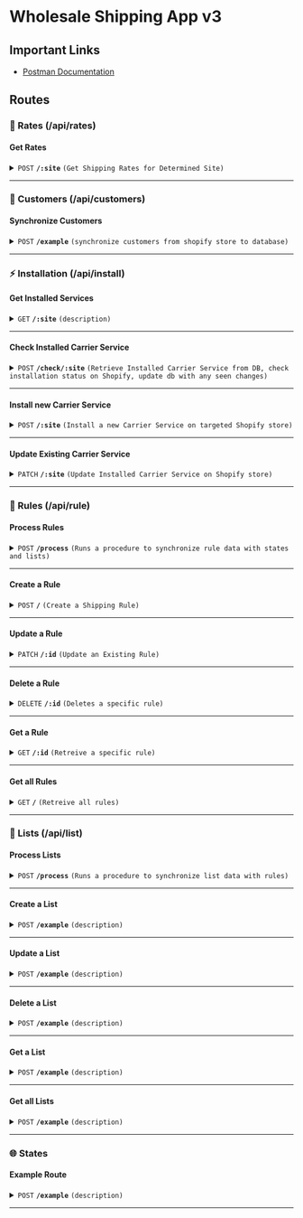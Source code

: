 # Wholesale Shipping App v3

## Important Links

- [Postman Documentation](https://mionebrands.postman.co/workspace/Shopify-Integrations~19c14e98-c0e9-42fb-8313-8f63746b629d/collection/12585826-29556f7e-85bd-4827-9d83-b49d2a5dc847?action=share&creator=12585826)

## Routes

### 🚚 Rates (/api/rates)

#### Get Rates

<details>
 <summary><code>POST</code> <code><b>/:site</b></code> <code>(Get Shipping Rates for Determined Site)</code></summary>

##### Parameters

> | name | type | data type             | description |
> | ---- | ---- | --------------------- | ----------- |
> | rate | body | object (JSON or YAML) | N/A         |

**Example Rate Request:**

```json
{
  "rate": {
    "origin": {
      "country": "US",
      "postal_code": "85008",
      "province": "AZ",
      "city": "Phoenix",
      "name": null,
      "address1": "4908 E Mcdowell Rd",
      "address2": "Suite 100",
      "address3": null,
      "latitude": 33.4667751,
      "longitude": -111.9758635,
      "phone": null,
      "fax": null,
      "email": null,
      "address_type": null,
      "company_name": "mipodwholesale-avalara"
    },
    "destination": {
      "country": "US",
      "postal_code": "85008",
      "province": "AZ",
      "city": "Phoenix",
      "name": "Dylan Walters",
      "address1": "4908 East McDowell Road",
      "address2": null,
      "address3": null,
      "latitude": 33.466806,
      "longitude": -111.9758276,
      "phone": "4802524808",
      "fax": null,
      "email": null,
      "address_type": null,
      "company_name": null
    },
    "items": [
      {
        "name": "Aloe Grape Orion Bar 7500 - Wholesale A / 50mg / 10 Pack",
        "sku": "53364-10",
        "quantity": 9,
        "grams": 850,
        "price": 8000,
        "vendor": "Lost Vape",
        "requires_shipping": true,
        "taxable": true,
        "fulfillment_service": "manual",
        "properties": {},
        "product_id": 8052175536296,
        "variant_id": 45793663484072
      }
    ],
    "currency": "USD",
    "locale": "en-US"
  }
}
```

##### Responses

> | http code | content-type              | response                                 |
> | --------- | ------------------------- | ---------------------------------------- |
> | `200`     | `application/json`        | `{rates: []}`                            |
> | `400`     | `application/json`        | `{"code":"400","message":"Bad Request"}` |
> | `405`     | `text/html;charset=utf-8` | None                                     |

**Example Response with Rates**

```json

```

##### Example cURL

> ```javascript
>  curl -X POST -H "Content-Type: application/json" --data @post.json http://localhost:7000/api/rates/:site
> ```

</details>

---

### 👥 Customers (/api/customers)

#### Synchronize Customers

<details>
 <summary><code>POST</code> <code><b>/example</b></code> <code>(synchronize customers from shopify store to database)</code></summary>

##### Parameters

> | name | type       | data type | description |
> | ---- | ---------- | --------- | ----------- |
> | site | Parameters | string    | "B2B"       |

##### Responses

> | http code | content-type              | response                                                  |
> | --------- | ------------------------- | --------------------------------------------------------- |
> | `200`     | `application/json`        | `{message: "Request Received to synchronize customers."}` |
> | `400`     | `application/json`        | `{"code":"400","message":"Bad Request"}`                  |
> | `405`     | `text/html;charset=utf-8` | None                                                      |

##### Example cURL

> ```javascript
>  curl -X POST -H "Content-Type: application/json" --data @post.json http://localhost:7000/api/customers/synchronize/:site
> ```

</details>

---

### ⚡ Installation (/api/install)

#### Get Installed Services

<details>
 <summary><code>GET</code> <code><b>/:site</b></code> <code>(description)</code></summary>

##### Parameters

> | name | type       | data type | description |
> | ---- | ---------- | --------- | ----------- |
> | site | Parameters | string    | N/A         |

##### Responses

> | http code | content-type              | response                                 |
> | --------- | ------------------------- | ---------------------------------------- |
> | `200`     | `application/json`        | `[carrier services]`                     |
> | `400`     | `application/json`        | `{"code":"400","message":"Bad Request"}` |
> | `405`     | `text/html;charset=utf-8` | None                                     |

**Example Response:**

```json
[
  {
    "id": "gid://shopify/DeliveryCarrierService/71360512168",
    "name": "Mi-One Brands Shipping Rates",
    "callbackUrl": "https://example.com/api/rates/SBX",
    "active": true,
    "supportsServiceDiscovery": true
  }
]
```

##### Example cURL

> ```javascript
>  curl -X POST -H "Content-Type: application/json" --data @post.json http://localhost:7000/
> ```

</details>

---

#### Check Installed Carrier Service

<details>
 <summary><code>POST</code> <code><b>/check/:site</b></code> <code>(Retrieve Installed Carrier Service from DB, check installation status on Shopify, update db with any seen changes)</code></summary>

##### Parameters

> | name | type       | data type | description |
> | ---- | ---------- | --------- | ----------- |
> | site | Parameters | string    | "B2B"       |

##### Responses

> | http code | content-type              | response                                 |
> | --------- | ------------------------- | ---------------------------------------- |
> | `200`     | `application/json`        | `{carrier_service}`                      |
> | `400`     | `application/json`        | `{"code":"400","message":"Bad Request"}` |
> | `405`     | `text/html;charset=utf-8` | None                                     |

**Example Response:**

```json
{
  "_id": "683a0265689c96a0703500db",
  "name": "Mi-Pod Wholesale (SBX)",
  "code": "SBX",
  "my_shopify_url": "mipodwholesale-avalara",
  "createdAt": "2025-05-30T19:09:25.455Z",
  "updatedAt": "2025-05-30T20:50:15.338Z",
  "__v": 0,
  "active": true,
  "app_name": "Mi-One Brands Shipping Rates",
  "callbackUrl": "https://example.com/api/rates/SBX",
  "gid": "gid://shopify/DeliveryCarrierService/71360512168",
  "supportsServiceDiscovery": true
}
```

##### Example cURL

> ```javascript
>  curl -X POST -H "Content-Type: application/json" --data @post.json http://localhost:7000/
> ```

</details>

---

#### Install new Carrier Service

<details>
 <summary><code>POST</code> <code><b>/:site</b></code> <code>(Install a new Carrier Service on targeted Shopify store)</code></summary>

##### Parameters

> | name            | type       | data type     | description          |
> | --------------- | ---------- | ------------- | -------------------- |
> | site            | Parameters | string        | "B2B, SBX"           |
> | carrier_service | Body       | Object (JSON) | Carrier Service Body |

**Example `carrier_service`:**

```json
{
  "name": "Mi-Pod Shipping App",
  "callbackUrl": "https://example.com/api/rates",
  "active": true,
  "supportsServiceDiscovery": true
}
```

##### Responses

> | http code | content-type              | response                                 |
> | --------- | ------------------------- | ---------------------------------------- |
> | `200`     | `application/json`        | `{configured carrier_service}`           |
> | `400`     | `application/json`        | `{"code":"400","message":"Bad Request"}` |
> | `405`     | `text/html;charset=utf-8` | None                                     |

**Example Response:**

```json
{
  "_id": "683a0265689c96a0703500db",
  "name": "Mi-Pod Wholesale (SBX)",
  "code": "SBX",
  "my_shopify_url": "mipodwholesale-avalara",
  "createdAt": "2025-05-30T19:09:25.455Z",
  "updatedAt": "2025-05-30T20:50:15.338Z",
  "__v": 0,
  "active": true,
  "app_name": "Mi-One Brands Shipping Rates",
  "callbackUrl": "https://example.com/api/rates/SBX",
  "gid": "gid://shopify/DeliveryCarrierService/71360512168",
  "supportsServiceDiscovery": true
}
```

##### Example cURL

> ```javascript
>  curl -X POST -H "Content-Type: application/json" --data @post.json http://localhost:7000/
> ```

</details>

---

#### Update Existing Carrier Service

<details>
 <summary><code>PATCH</code> <code><b>/:site</b></code> <code>(Update Installed Carrier Service on Shopify store)</code></summary>

##### Parameters

> | name            | type       | data type     | description          |
> | --------------- | ---------- | ------------- | -------------------- |
> | site            | Parameters | string        | "B2B, SBX"           |
> | carrier_service | Body       | Object (JSON) | Carrier Service Body |

**Example `carrier_service`:**

```json
{
  "id": "gid://shopify/DeliveryCarrierService/71360512168",
  "name": "Mi-One Brands Shipping Rates",
  "callbackUrl": "https://example.com/api/rates/SBX",
  "active": true,
  "supportsServiceDiscovery": true
}
```

##### Responses

> | http code | content-type              | response                                 |
> | --------- | ------------------------- | ---------------------------------------- |
> | `200`     | `application/json`        | `{configured carrier_service}`           |
> | `400`     | `application/json`        | `{"code":"400","message":"Bad Request"}` |
> | `405`     | `text/html;charset=utf-8` | None                                     |

**Example Response:**

```json
{
  "_id": "683a0265689c96a0703500db",
  "name": "Mi-Pod Wholesale (SBX)",
  "code": "SBX",
  "my_shopify_url": "mipodwholesale-avalara",
  "createdAt": "2025-05-30T19:09:25.455Z",
  "updatedAt": "2025-05-30T20:50:15.338Z",
  "__v": 0,
  "active": true,
  "app_name": "Mi-One Brands Shipping Rates",
  "callbackUrl": "https://example.com/api/rates/SBX",
  "gid": "gid://shopify/DeliveryCarrierService/71360512168",
  "supportsServiceDiscovery": true
}
```

##### Example cURL

> ```javascript
>  curl -X POST -H "Content-Type: application/json" --data @post.json http://localhost:7000/
> ```

</details>

---

### 📄 Rules (/api/rule)

#### Process Rules

<details>
 <summary><code>POST</code> <code><b>/process</b></code> <code>(Runs a procedure to synchronize rule data with states and lists)</code></summary>

##### Parameters

> | name | type     | data type             | description |
> | ---- | -------- | --------------------- | ----------- |
> | None | required | object (JSON or YAML) | N/A         |

##### Responses

> | http code | content-type              | response                                         |
> | --------- | ------------------------- | ------------------------------------------------ |
> | `200`     | `application/json`        | `{message:"Request Received to Process Rules."}` |
> | `400`     | `application/json`        | `{"code":"400","message":"Bad Request"}`         |
> | `405`     | `text/html;charset=utf-8` | None                                             |

##### Example cURL

> ```javascript
>  curl -X POST -H "Content-Type: application/json" --data @post.json http://localhost:7000/api/rules/process
> ```

</details>

---

#### Create a Rule

<details>
 <summary><code>POST</code> <code><b>/</b></code> <code>(Create a Shipping Rule)</code></summary>

##### Parameters

> | name  | type | data type             | description                 |
> | ----- | ---- | --------------------- | --------------------------- |
> | input | body | object (JSON or YAML) | Input for new Shipping Rule |

**Example Input:**

```json
{
  "name": "Example Rule",
  "range": "state",
  "type": "Exemption",
  "states": [
    {
      "name": "Arizona",
      "code": "AZ"
    }
  ],
  "cities": [],
  "zipCodes": [],
  "lists": [
    {
      "id": "40b99c04-a8f4-4d26-a90c-319bb0d90d0c",
      "name": "Uncategorized Product List",
      "category": "Uncategorized"
    }
  ],
  "skus": []
}
```

##### Responses

> | http code | content-type              | response                                 |
> | --------- | ------------------------- | ---------------------------------------- |
> | `200`     | `application/json`        | `{created_rule}`                         |
> | `400`     | `application/json`        | `{"code":"400","message":"Bad Request"}` |
> | `405`     | `text/html;charset=utf-8` | None                                     |

**Example Response:**

```json
{
  "id": "f658f268-9aea-4dc8-8a5d-6288cfb1ee75",
  "name": "Example Rule",
  "range": "state",
  "type": "exemption",
  "targeted_areas": [],
  "states": [
    {
      "name": "Arizona",
      "code": "AZ",
      "_id": "683f5fd397dc0083344661d5"
    }
  ],
  "cities": [],
  "zipCodes": [],
  "lists": [
    {
      "id": "40b99c04-a8f4-4d26-a90c-319bb0d90d0c",
      "name": "Uncategorized Product List",
      "category": "Uncategorized",
      "_id": "683f5fd397dc0083344661d6"
    }
  ],
  "targeted_skus": [],
  "_id": "683f5fd397dc0083344661d4",
  "targeted_lists": [],
  "__v": 0
}
```

##### Example cURL

> ```javascript
>  curl -X POST -H "Content-Type: application/json" --data @post.json http://localhost:7000/api/rule
> ```

</details>

---

#### Update a Rule

<details>
 <summary><code>PATCH</code> <code><b>/:id</b></code> <code>(Update an Existing Rule)</code></summary>

##### Parameters

> | name  | type   | data type             | description                     |
> | ----- | ------ | --------------------- | ------------------------------- |
> | id    | params | object id             | id, not \_id (uuid)             |
> | input | body   | object (JSON or YAML) | Input for updated Shipping Rule |

##### Responses

> | http code | content-type              | response                                 |
> | --------- | ------------------------- | ---------------------------------------- |
> | `200`     | `application/json`        | `{updated rule}`     |
> | `400`     | `application/json`        | `{"code":"400","message":"Bad Request"}` |
> | `405`     | `text/html;charset=utf-8` | None                                     |

```json
{
  "_id": "683f5fd397dc0083344661d4",
  "id": "f658f268-9aea-4dc8-8a5d-6288cfb1ee75",
  "name": "Example Rule test",
  "range": "state",
  "type": "exemption",
  "targeted_areas": [],
  "states": [
    {
      "name": "Arizona",
      "code": "AZ",
      "_id": "683f603197dc0083344661de"
    }
  ],
  "cities": [],
  "zipCodes": [],
  "lists": [
    {
      "id": "40b99c04-a8f4-4d26-a90c-319bb0d90d0c",
      "name": "Uncategorized Product List",
      "category": "Uncategorized",
      "_id": "683f603197dc0083344661df"
    }
  ],
  "targeted_skus": [],
  "targeted_lists": [],
  "__v": 1
}
```
##### Example cURL

> ```javascript
>  curl -X PATCH -H "Content-Type: application/json" --data @post.json http://localhost:7000/api/rule/:id
> ```

</details>

---

#### Delete a Rule

<details>
 <summary><code>DELETE</code> <code><b>/:id</b></code> <code>(Deletes a specific rule)</code></summary>

##### Parameters

> | name | type   | data type | description         |
> | ---- | ------ | --------- | ------------------- |
> | id   | params | object id | id, not \_id (uuid) |

##### Responses

> | http code | content-type              | response                                 |
> | --------- | ------------------------- | ---------------------------------------- |
> | `200`     | `application/json`        | `{"message": "Rule deleted"}`            |
> | `400`     | `application/json`        | `{"code":"400","message":"Bad Request"}` |
> | `405`     | `text/html;charset=utf-8` | None                                     |

##### Example cURL

> ```javascript
>  curl -X DELETE -H "Content-Type: application/json" --data @post.json http://localhost:7000/api/rule/:id
> ```

</details>

---

#### Get a Rule

<details>
 <summary><code>GET</code> <code><b>/:id</b></code> <code>(Retreive a specific rule)</code></summary>

##### Parameters

> | name | type   | data type | description         |
> | ---- | ------ | --------- | ------------------- |
> | id   | params | object id | id, not \_id (uuid) |

##### Responses

> | http code | content-type              | response                                 |
> | --------- | ------------------------- | ---------------------------------------- |
> | `200`     | `application/json`        | `Configuration created successfully`     |
> | `400`     | `application/json`        | `{"code":"400","message":"Bad Request"}` |
> | `405`     | `text/html;charset=utf-8` | None                                     |

```json
{
  "_id": "683f5fd397dc0083344661d4",
  "id": "f658f268-9aea-4dc8-8a5d-6288cfb1ee75",
  "name": "Example Rule",
  "range": "state",
  "type": "exemption",
  "targeted_areas": [],
  "states": [
    {
      "name": "Arizona",
      "code": "AZ",
      "_id": "683f5fd397dc0083344661d5"
    }
  ],
  "cities": [],
  "zipCodes": [],
  "lists": [
    {
      "id": "40b99c04-a8f4-4d26-a90c-319bb0d90d0c",
      "name": "Uncategorized Product List",
      "category": "Uncategorized",
      "_id": "683f5fd397dc0083344661d6"
    }
  ],
  "targeted_skus": [],
  "targeted_lists": [],
  "__v": 0
}
```

##### Example cURL

> ```javascript
>  curl -X GET -H "Content-Type: application/json" --data @post.json http://localhost:7000/api/rule/:id
> ```

</details>

---

#### Get all Rules

<details>
 <summary><code>GET</code> <code><b>/</b></code> <code>(Retreive all rules)</code></summary>

##### Parameters

> | name | type     | data type             | description |
> | ---- | -------- | --------------------- | ----------- |
> | None | required | object (JSON or YAML) | N/A         |

##### Responses

> | http code | content-type              | response                                 |
> | --------- | ------------------------- | ---------------------------------------- |
> | `200`     | `application/json`        | `[{rules}]`                              |
> | `400`     | `application/json`        | `{"code":"400","message":"Bad Request"}` |
> | `405`     | `text/html;charset=utf-8` | None                                     |

##### Example cURL

> ```javascript
>  curl -X GET -H "Content-Type: application/json" --data @post.json http://localhost:7000/api/rule
> ```

</details>

---

### 📜 Lists (/api/list)

#### Process Lists

<details>
 <summary><code>POST</code> <code><b>/process</b></code> <code>(Runs a procedure to synchronize list data with rules)</code></summary>

##### Parameters

> | name | type     | data type             | description |
> | ---- | -------- | --------------------- | ----------- |
> | None | required | object (JSON or YAML) | N/A         |

##### Responses

> | http code | content-type              | response                                 |
> | --------- | ------------------------- | ---------------------------------------- |
> | `200`     | `application/json`        | `Request Received to Process Lists`      |
> | `400`     | `application/json`        | `{"code":"400","message":"Bad Request"}` |
> | `405`     | `text/html;charset=utf-8` | None                                     |

##### Example cURL

> ```javascript
>  curl -X POST -H "Content-Type: application/json" --data @post.json http://localhost:7000/api/list/process
> ```

</details>

---

#### Create a List

<details>
 <summary><code>POST</code> <code><b>/example</b></code> <code>(description)</code></summary>

##### Parameters

> | name | type     | data type             | description |
> | ---- | -------- | --------------------- | ----------- |
> | None | required | object (JSON or YAML) | N/A         |

##### Responses

> | http code | content-type              | response                                 |
> | --------- | ------------------------- | ---------------------------------------- |
> | `200`     | `application/json`        | `Configuration created successfully`     |
> | `400`     | `application/json`        | `{"code":"400","message":"Bad Request"}` |
> | `405`     | `text/html;charset=utf-8` | None                                     |

##### Example cURL

> ```javascript
>  curl -X POST -H "Content-Type: application/json" --data @post.json http://localhost:7000/
> ```

</details>

---

#### Update a List

<details>
 <summary><code>POST</code> <code><b>/example</b></code> <code>(description)</code></summary>

##### Parameters

> | name | type     | data type             | description |
> | ---- | -------- | --------------------- | ----------- |
> | None | required | object (JSON or YAML) | N/A         |

##### Responses

> | http code | content-type              | response                                 |
> | --------- | ------------------------- | ---------------------------------------- |
> | `200`     | `application/json`        | `Configuration created successfully`     |
> | `400`     | `application/json`        | `{"code":"400","message":"Bad Request"}` |
> | `405`     | `text/html;charset=utf-8` | None                                     |

##### Example cURL

> ```javascript
>  curl -X POST -H "Content-Type: application/json" --data @post.json http://localhost:7000/
> ```

</details>

---

#### Delete a List

<details>
 <summary><code>POST</code> <code><b>/example</b></code> <code>(description)</code></summary>

##### Parameters

> | name | type     | data type             | description |
> | ---- | -------- | --------------------- | ----------- |
> | None | required | object (JSON or YAML) | N/A         |

##### Responses

> | http code | content-type              | response                                 |
> | --------- | ------------------------- | ---------------------------------------- |
> | `200`     | `application/json`        | `Configuration created successfully`     |
> | `400`     | `application/json`        | `{"code":"400","message":"Bad Request"}` |
> | `405`     | `text/html;charset=utf-8` | None                                     |

##### Example cURL

> ```javascript
>  curl -X POST -H "Content-Type: application/json" --data @post.json http://localhost:7000/
> ```

</details>

---

#### Get a List

<details>
 <summary><code>POST</code> <code><b>/example</b></code> <code>(description)</code></summary>

##### Parameters

> | name | type     | data type             | description |
> | ---- | -------- | --------------------- | ----------- |
> | None | required | object (JSON or YAML) | N/A         |

##### Responses

> | http code | content-type              | response                                 |
> | --------- | ------------------------- | ---------------------------------------- |
> | `200`     | `application/json`        | `Configuration created successfully`     |
> | `400`     | `application/json`        | `{"code":"400","message":"Bad Request"}` |
> | `405`     | `text/html;charset=utf-8` | None                                     |

##### Example cURL

> ```javascript
>  curl -X POST -H "Content-Type: application/json" --data @post.json http://localhost:7000/
> ```

</details>

---

#### Get all Lists

<details>
 <summary><code>POST</code> <code><b>/example</b></code> <code>(description)</code></summary>

##### Parameters

> | name | type     | data type             | description |
> | ---- | -------- | --------------------- | ----------- |
> | None | required | object (JSON or YAML) | N/A         |

##### Responses

> | http code | content-type              | response                                 |
> | --------- | ------------------------- | ---------------------------------------- |
> | `200`     | `application/json`        | `Configuration created successfully`     |
> | `400`     | `application/json`        | `{"code":"400","message":"Bad Request"}` |
> | `405`     | `text/html;charset=utf-8` | None                                     |

##### Example cURL

> ```javascript
>  curl -X POST -H "Content-Type: application/json" --data @post.json http://localhost:7000/
> ```

</details>

---

### 🌐 States

#### Example Route

<details>
 <summary><code>POST</code> <code><b>/example</b></code> <code>(description)</code></summary>

##### Parameters

> | name | type     | data type             | description |
> | ---- | -------- | --------------------- | ----------- |
> | None | required | object (JSON or YAML) | N/A         |

##### Responses

> | http code | content-type              | response                                 |
> | --------- | ------------------------- | ---------------------------------------- |
> | `200`     | `application/json`        | `Configuration created successfully`     |
> | `400`     | `application/json`        | `{"code":"400","message":"Bad Request"}` |
> | `405`     | `text/html;charset=utf-8` | None                                     |

##### Example cURL

> ```javascript
>  curl -X POST -H "Content-Type: application/json" --data @post.json http://localhost:7000/
> ```

</details>

---
